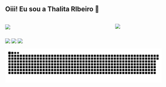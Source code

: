 ## Oiii! Eu sou a Thalita RIbeiro 🚀

 
<!--
**Thalita-ribeiro/Thalita-ribeiro** is a ✨ _special_ ✨ repository because its `README.md` (this file) appears on your GitHub profile.

Here are some ideas to get you started:

- 🔭 I’m currently working on ...
- 🌱 I’m currently learning ...
- 👯 I’m looking to collaborate on ...
- 🤔 I’m looking for help with ...
- 💬 Ask me about ...
- 📫 How to reach me: ...
- 😄 Pronouns: ...
- ⚡ Fun fact: ...
-->

<div stle="display: inline_block"><br>
 <img align="center" alt"Tha-java" heigh= "70" width="70" src= https://img.shields.io/badge/Java-ED8B00?style=for-the-badge&logo=java&logoColor=white>
 <img align="right" alt"Tha-gif" heigh= "300" width="150" src= https://user-images.githubusercontent.com/57602792/127419316-d01ccc09-570c-4db3-af35-b1ad6ccb858c.gif
</div>

##

<div>
<a href="https://www.linkedin.com/in/thalita-ribeiro-040417188/" target="_blank"><img src="https://img.shields.io/badge/-LinkedIn-%230077B5?style=for-the-badge&logo=linkedin&logoColor=white" target="_blank"></a> 
<a href="https://www.instagram.com/thalliribeiro/" target="_blank"><img src= "https://img.shields.io/badge/Instagram-E4405F?style=for-the-badge&logo=instagram&logoColor=white" target="_blank"></a>  
 <a href="https://mail.google.com/mail/u/1/#inbox" target="_blank"><img src= "https://img.shields.io/badge/Gmail-D14836?style=for-the-badge&logo=gmail&logoColor=white" target="_blank"></a>  
</div> 

![Snake animation](https://github.com/thalita-ribeiro/thalita-ribeiro/blob/output/github-contribution-grid-snake.svg)

 
 
